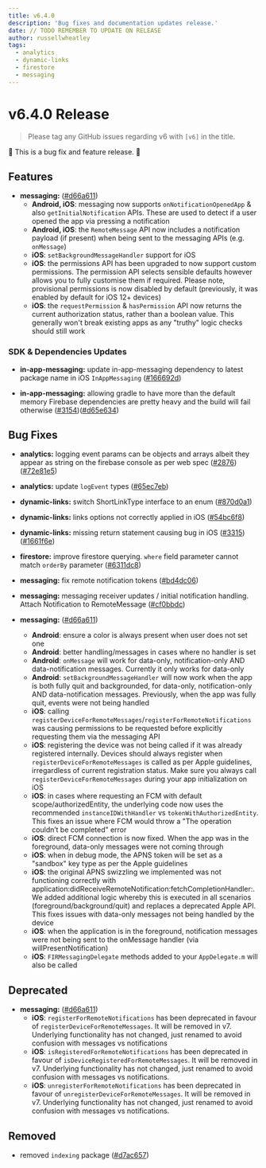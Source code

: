```yaml
---
title: v6.4.0
description: 'Bug fixes and documentation updates release.'
date: // TODO REMEMBER TO UPDATE ON RELEASE
author: russellwheatley
tags:
  - analytics
  - dynamic-links
  - firestore
  - messaging
---
```


# v6.4.0 Release

> Please tag any GitHub issues regarding v6 with `[v6]` in the title.

🐞 This is a bug fix and feature release. 🐞

## Features

- **messaging:** ([#d66a611](https://github.com/invertase/react-native-firebase/commit/d66a6118f82005087f53b86571990fc071402153))
  - **Android, iOS**: messaging now supports `onNotificationOpenedApp` & also `getInitialNotification` APIs. These are used to detect if a user opened the app via pressing a notification
  - **Android, iOS**: the `RemoteMessage` API now includes a notification payload (if present) when being sent to the messaging APIs (e.g. `onMessage`)
  - **iOS**: `setBackgroundMessageHandler` support for iOS
  - **iOS**: the permissions API has been upgraded to now support custom permissions. The permission API selects sensible defaults however allows you to fully customise them if required. Please note, provisional permissions is now disabled by default (previously, it was enabled by default for iOS 12+ devices)
  - **iOS**: the `requestPermission` & `hasPermission` API now returns the current authorization status, rather than a boolean value. This generally won't break existing apps as any "truthy" logic checks should still work

### SDK & Dependencies Updates

- **in-app-messaging:** update in-app-messaging dependency to latest package name in iOS `InAppMessaging` ([#166692d](https://github.com/invertase/react-native-firebase/commit/166692d68ef396f3e8664edd7feab7c80038004b))

- **in-app-messaging:** allowing gradle to have more than the default memory Firebase dependencies are pretty heavy and the build will fail otherwise ([#3154](https://github.com/invertase/react-native-firebase/issues/3154))([#d65e634](https://github.com/invertase/react-native-firebase/commit/d65e6341a48c66604493e14269d6488d3cc64028))

## Bug Fixes

- **analytics:** logging event params can be objects and arrays albeit they appear as string on the firebase console as per web spec ([#2876](https://github.com/invertase/react-native-firebase/issues/2876)) ([#72e81e5](https://github.com/invertase/react-native-firebase/commit/72e81e5f9921cd23a50fd3d50a8d62052f907965))

- **analytics:** update `logEvent` types ([#65ec7eb](https://github.com/invertase/react-native-firebase/commit/65ec7eb431712f8c4d3cf96c24489e6a13ef4e13))

- **dynamic-links:** switch ShortLinkType interface to an enum ([#870d0a1](https://github.com/invertase/react-native-firebase/commit/870d0a198692c65d2857765d1b216738ec74856f))

- **dynamic-links:** links options not correctly applied in iOS ([#54bc6f8](https://github.com/invertase/react-native-firebase/commit/54bc6f8403b12a8cfaf0b862d13310ef28076d06))

- **dynamic-links:** missing return statement causing bug in iOS ([#3315](https://github.com/invertase/react-native-firebase/issues/3315)) ([#1661f6e](https://github.com/invertase/react-native-firebase/commit/1661f6e084c47ed835cc4539c654286964a6d9a8))

- **firestore:** improve firestore querying. `where` field parameter cannot match `orderBy` parameter ([#6311dc8](https://github.com/invertase/react-native-firebase/commit/6311dc8f68e6cf0605d2f306885d2fbc0ef779d6))

- **messaging:** fix remote notification tokens ([#bd4dc06](https://github.com/invertase/react-native-firebase/commit/bd4dc06a05f168344d13d001241c81df1949ba29))

- **messaging:** messaging receiver updates / initial notification handling. Attach Notification to RemoteMessage ([#cf0bbdc](https://github.com/invertase/react-native-firebase/commit/cf0bbdcaf06a3f1ba8c210ef1c03bcfff10b5522))

- **messaging:** ([#d66a611](https://github.com/invertase/react-native-firebase/commit/d66a6118f82005087f53b86571990fc071402153))
  - **Android**: ensure a color is always present when user does not set one
  - **Android**: better handling/messages in cases where no handler is set
  - **Android**: `onMessage` will work for data-only, notification-only AND data-notification messages. Currently it only works for data-only
  - **Android**: `setBackgroundMessageHandler` will now work when the app is both fully quit and backgrounded, for data-only, notification-only AND data-notification messages. Previously, when the app was fully quit, events were not being handled
  - **iOS**: calling `registerDeviceForRemoteMessages`/`registerForRemoteNotifications` was causing permissions to be requested before explicitly requesting them via the messaging API
  - **iOS**: registering the device was not being called if it was already registered internally. Devices should always register when `registerDeviceForRemoteMessages` is called as per Apple guidelines, irregardless of current registration status. Make sure you always call `registerDeviceForRemoteMessages` during your app initialization on iOS
  - **iOS**: in cases where requesting an FCM with default scope/authorizedEntity, the underlying code now uses the recommended `instanceIDWithHandler` vs `tokenWithAuthorizedEntity`. This fixes an issue where FCM would throw a "The operation couldn’t be completed" error
  - **iOS**: direct FCM connection is now fixed. When the app was in the foreground, data-only messages were not coming through
  - **iOS**: when in debug mode, the APNS token will be set as a "sandbox" key type as per the Apple guidelines
  - **iOS**: the original APNS swizzling we implemented was not functioning correctly with application:didReceiveRemoteNotification:fetchCompletionHandler:. We added additional logic whereby this is executed in all scenarios (foreground/background/quit) and replaces a deprecated Apple API. This fixes issues with data-only messages not being handled by the device
  - **iOS**: when the application is in the foreground, notification messages were not being sent to the onMessage handler (via willPresentNotification)
  - **iOS**: `FIRMessagingDelegate` methods added to your `AppDelegate.m` will also be called

## Deprecated

- **messaging:** ([#d66a611](https://github.com/invertase/react-native-firebase/commit/d66a6118f82005087f53b86571990fc071402153))
  - **iOS**: `registerForRemoteNotifications` has been deprecated in favour of `registerDeviceForRemoteMessages`. It will be removed in v7. Underlying functionality has not changed, just renamed to avoid confusion with messages vs notifications
  - **iOS**: `isRegisteredForRemoteNotifications` has been deprecated in favour of `isDeviceRegisteredForRemoteMessages`. It will be removed in v7. Underlying functionality has not changed, just renamed to avoid confusion with messages vs notifications.
  - **iOS**: `unregisterForRemoteNotifications` has been deprecated in favour of `unregisterDeviceForRemoteMessages`. It will be removed in v7. Underlying functionality has not changed, just renamed to avoid confusion with messages vs notifications.

## Removed

- removed `indexing` package ([#d7ac657](https://github.com/invertase/react-native-firebase/commit/d7ac657155826ea51edd75502b51b9102140acc6))
